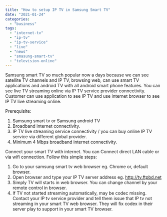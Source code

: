 ```yaml
---
title: "How to setup IP TV in Samsung Smart TV"
date: "2021-01-24"
categories: 
  - "business"
tags: 
  - "internet-tv"
  - "ip-tv"
  - "ip-tv-service"
  - "live"
  - "news"
  - "smasung-smart-tv"
  - "television-online"
---
```


Samsung smart TV so much popular now a days because we can see satellite TV channels and IP TV, browsing web, can use smart TV applications and android TV with all android smart phone features. You can see live TV streaming online via IP TV service provider connectivity. Customer can use application to see IP TV and use internet browser to see IP TV live streaming online.

Prerequisite:

1. Samsung smart tv or Samsung android TV
2. Broadband internet connectivity.
3. IP TV live streaming service connectivity / you can buy online IP TV service via different global provider.
4. Minimum 4 Mbps broadband internet connectivity.

Connect your smart TV with internet. You can Connect direct LAN cable or via wifi connection. Follow this simple steps:

1. Go to your samsung smart tv web browser eg. Chrome or, default browser.
2. Open browser and type your IP TV server address eg. http://tv.ftpbd.net
3. Simply TV will starts in web browser. You can change channel by your remote control in browser.
4. If TV not started streaming automatically, may be codec missing. Contact your IP tv service provider and tell them issue that IP tv not streaming in your smart TV web browser. They will fix codex in their server play to support in your smart TV browser.
